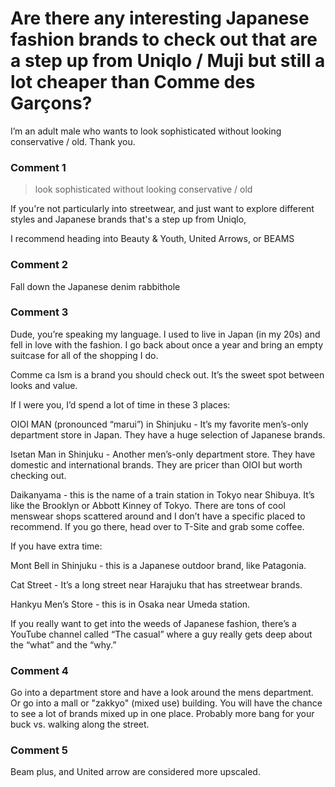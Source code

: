 # Are there any interesting Japanese fashion brands to check out that are a step up from Uniqlo / Muji but still a lot cheaper than Comme des Garçons?

I’m an adult male who wants to look sophisticated without looking conservative / old. Thank you. 

### Comment 1

> look sophisticated without looking conservative / old

If you're not particularly into streetwear, and just want to explore different styles and Japanese brands that's a step up from Uniqlo,

I recommend heading into Beauty & Youth, United Arrows, or BEAMS

### Comment 2

Fall down the Japanese denim rabbithole

### Comment 3

Dude, you’re speaking my language. I used to live in Japan (in my 20s) and fell in love with the fashion. I go back about once a year and bring an empty suitcase for all of the shopping I do. 

Comme ca Ism is a brand you should check out. It’s the sweet spot between looks and value. 

If I were you, I’d spend a lot of time in these 3 places:

OIOI MAN (pronounced “marui”) in Shinjuku - It’s my favorite men’s-only department store in Japan. They have a huge selection of Japanese brands. 

Isetan Man in Shinjuku - Another men’s-only department store. They have domestic and international brands. They are pricer than OIOI but worth checking out. 

Daikanyama - this is the name of a train station in Tokyo near Shibuya. It’s like the Brooklyn or Abbott Kinney of Tokyo. There are tons of cool menswear shops scattered around and I don’t have a specific placed to recommend. If you go there, head over to T-Site and grab some coffee. 

If you have extra time:

Mont Bell in Shinjuku - this is a Japanese outdoor brand, like Patagonia. 

Cat Street - It’s a long street near Harajuku that has streetwear brands. 

Hankyu Men’s Store - this is in Osaka near Umeda station. 


If you really want to get into the weeds of Japanese fashion, there’s a YouTube channel called
“The casual” where a guy really gets deep about the “what” and the “why.”

### Comment 4

Go into a department store and have a look around the mens department. Or go into a mall or "zakkyo"  (mixed use) building. You will have the chance to see a lot of brands mixed up in one place. Probably more bang for your buck vs. walking along the street.

### Comment 5

Beam plus, and United arrow are considered more upscaled.

